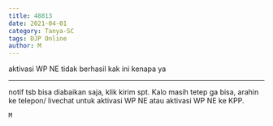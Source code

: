 ```yaml
---
title: 48813
date: 2021-04-01
category: Tanya-SC
tags: DJP Online
author: M
---
```


aktivasi WP NE tidak berhasil kak ini kenapa ya

---

notif tsb bisa diabaikan saja, klik kirim spt. Kalo masih tetep ga bisa, arahin ke telepon/ livechat untuk aktivasi WP NE atau aktivasi WP NE ke KPP.

`M`
